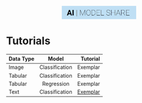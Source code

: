 <p align="center"><img width="40%" src="https://github.com/AIModelShare/aimodelshare/blob/master/docs/aimodshare_banner.jpg" /></p>


# Tutorials

| Data Type   | Model           | Tutorial |
| ----------- |:---------------:| --------:|
| Image       | Classification  | Exemplar |
| Tabular     | Classification  | Exemplar |
| Tabular     | Regression      | Exemplar |
| Text        | Classification  | [Exemplar](https://github.com/AIModelShare/aimodelshare/blob/master/tutorials/text_data_classification.ipynb)|
